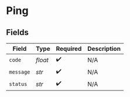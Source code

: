 # Ping


## Fields

| Field              | Type               | Required           | Description        |
| ------------------ | ------------------ | ------------------ | ------------------ |
| `code`             | *float*            | :heavy_check_mark: | N/A                |
| `message`          | *str*              | :heavy_check_mark: | N/A                |
| `status`           | *str*              | :heavy_check_mark: | N/A                |